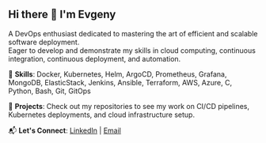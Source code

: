 ## Hi there 👋 I'm Evgeny
A DevOps enthusiast dedicated to mastering the art of efficient and scalable software deployment.
<br>
Eager to develop and demonstrate my skills in cloud computing, continuous integration, continuous deployment, and automation.


🔧 **Skills**: Docker, Kubernetes, Helm, ArgoCD, Prometheus, Grafana, MongoDB, ElasticStack, Jenkins, Ansible, Terraform, AWS, Azure, C, Python, Bash, Git, GitOps

📂 **Projects**: Check out my repositories to see my work on CI/CD pipelines, Kubernetes deployments, and cloud infrastructure setup.

📬 **Let's Connect**: [LinkedIn](https://www.linkedin.com/in/evgeny-nikolin-a9965828b) | [Email](mailto:evgenynik92@gmail.com)
